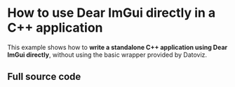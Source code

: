 # How to use Dear ImGui directly in a C++ application

This example shows how to **write a standalone C++ application using Dear ImGui directly**, without using the basic wrapper provided by Datoviz.

<!-- IMAGE ../images/screenshots/standalone_imgui.png -->

## Full source code

<!-- CODE_C examples/standalone/standalone_imgui.cpp -->

